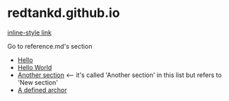 # redtankd.github.io

[inline-style link](http://www.baidu.com)

Go to reference.md's section
* [Hello](reference.md#hello)
* [Hello World](reference.md#hello-world)
* [Another section](reference.md#new-section)    <-- it's called 'Another section' in this list but refers to 'New section'
* [A defined archor](reference.md#archor)
